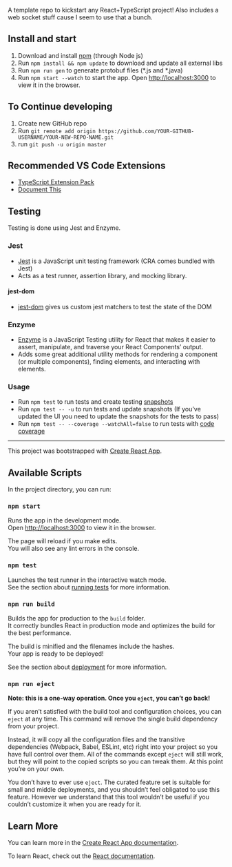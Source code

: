 A template repo to kickstart any React+TypeScript project!
Also includes a web socket stuff cause I seem to use that a bunch.

## Install and start
1. Download and install [npm](https://nodejs.org/en/download/) (through Node js)
2. Run `npm install && npm update` to download and update all external libs
3. Run `npm run gen` to generate protobuf files (*.js and *.java)
4. Run `npm start --watch` to start the app. Open [http://localhost:3000](http://localhost:3000) to view it in the browser.

## To Continue developing
1. Create new GitHub repo
2. Run `git remote add origin https://github.com/YOUR-GITHUB-USERNAME/YOUR-NEW-REPO-NAME.git`
3. run `git push -u origin master`

## Recommended VS Code Extensions
* [TypeScript Extension Pack](https://marketplace.visualstudio.com/items?itemName=loiane.ts-extension-pack)
* [Document This](https://marketplace.visualstudio.com/items?itemName=joelday.docthis)

## Testing
Testing is done using Jest and Enzyme.

### Jest
* [Jest](https://jestjs.io/en/) is a JavaScript unit testing framework (CRA comes bundled with Jest)
* Acts as a test runner, assertion library, and mocking library.

#### jest-dom
* [jest-dom](https://github.com/testing-library/jest-dom) gives us custom jest matchers to test the state of the DOM

### Enzyme
* [Enzyme](https://airbnb.io/enzyme/) is a JavaScript Testing utility for React that makes it easier to assert, manipulate, and traverse your React Components’ output.
* Adds some great additional utility methods for rendering a component (or multiple components), finding elements, and interacting with elements.

### Usage
* Run `npm test` to run tests and create testing [snapshots](https://jestjs.io/docs/en/snapshot-testing)
* Run `npm test -- -u` to run tests and update snapshots (If you've updated the UI you need to update the snapshots for the tests to pass)
* Run `npm test -- --coverage --watchAll=false` to run tests with [code coverage](https://github.com/facebook/create-react-app/issues/6888)

_______________________________________

This project was bootstrapped with [Create React App](https://github.com/facebook/create-react-app).

## Available Scripts

In the project directory, you can run:

### `npm start`

Runs the app in the development mode.<br />
Open [http://localhost:3000](http://localhost:3000) to view it in the browser.

The page will reload if you make edits.<br />
You will also see any lint errors in the console.

### `npm test`

Launches the test runner in the interactive watch mode.<br />
See the section about [running tests](https://facebook.github.io/create-react-app/docs/running-tests) for more information.

### `npm run build`

Builds the app for production to the `build` folder.<br />
It correctly bundles React in production mode and optimizes the build for the best performance.

The build is minified and the filenames include the hashes.<br />
Your app is ready to be deployed!

See the section about [deployment](https://facebook.github.io/create-react-app/docs/deployment) for more information.

### `npm run eject`

**Note: this is a one-way operation. Once you `eject`, you can’t go back!**

If you aren’t satisfied with the build tool and configuration choices, you can `eject` at any time. This command will remove the single build dependency from your project.

Instead, it will copy all the configuration files and the transitive dependencies (Webpack, Babel, ESLint, etc) right into your project so you have full control over them. All of the commands except `eject` will still work, but they will point to the copied scripts so you can tweak them. At this point you’re on your own.

You don’t have to ever use `eject`. The curated feature set is suitable for small and middle deployments, and you shouldn’t feel obligated to use this feature. However we understand that this tool wouldn’t be useful if you couldn’t customize it when you are ready for it.

## Learn More

You can learn more in the [Create React App documentation](https://facebook.github.io/create-react-app/docs/getting-started).

To learn React, check out the [React documentation](https://reactjs.org/).
